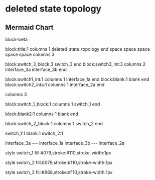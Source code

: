 # deleted state topology

## Mermaid Chart

block-beta

  block:title:1
    columns 1
    deleted_state_topology
  end
  space space space space space
  columns 3

  block:switch_3_block:3
    switch_3
  end
  block:switch3_int:3
    columns 2
    interface_3a interface_3b
  end

  block:switch1_int:1
    columns 1
    interface_1a
  end
  block:blank:1
    blank
  end
  block:switch2_inta:1
    columns 1
    interface_2a
  end

columns 3

  block:switch_1_block:1
    columns 1
    switch_1
  end

  block:blank2:1
    columns 1
    blank
  end

  block:switch_2_block:1
    columns 1
    switch_2
  end

  switch_1:1 blank:1 switch_2:1

interface_3a --- interface_1a
interface_3b --- interface_2a

style switch_1 fill:#079,stroke:#110,stroke-width:1px

style switch_2 fill:#079,stroke:#110,stroke-width:1px

style switch_3 fill:#968,stroke:#110,stroke-width:1px
